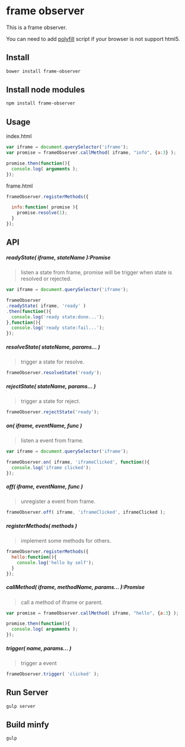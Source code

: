 frame observer
==================================

This is a frame observer.

You can need to add [polyfill](https://github.com/JasonBerry/babel-es6-polyfill) script if your browser is not support html5.

## Install

```bash
bower install frame-observer
```

## Install node modules

```bash
npm install frame-observer
```

## Usage

index.html

```js
var iframe = document.querySelector('iframe');
var promise = frameObserver.callMethod( iframe, "info", {a:3} );

promise.then(function(){
  console.log( arguments );
});
```

frame.html

```js
frameObserver.registerMethods({

  info:function( promise ){
    promise.resolve(1);
  }
});
```

## API

##### readyState( iframe, stateName ):Promise
> listen a state from frame, promise will be trigger when state is resolved or rejected.

```js
var iframe = document.querySelector('iframe');

frameObserver
.readyState( iframe, 'ready' )
.then(function(){
  console.log('ready state:done...');
},function(){
  console.log('ready state:fail...');
});
```

##### resolveState( stateName, params... )
> trigger a state for resolve.

```js
frameObserver.resolveState('ready');
```

##### rejectState( stateName, params... )
> trigger a state for reject.

```js
frameObserver.rejectState('ready');
```

##### on( iframe, eventName, func )
> listen a event from frame.

```js
var iframe = document.querySelector('iframe');

frameObserver.on( iframe, 'iframeClicked', function(){
  console.log('iframe clicked');
});
```

##### off( iframe, eventName, func )
> unregister a event from frame.

```js
frameObserver.off( iframe, 'iframeClicked', iframeClicked );
```

##### registerMethods( methods )
> implement some methods for others.

```js
frameObserver.registerMethods({
  hello:function(){
    console.log('hello by self');
  }
});
```

##### callMethod( iframe, methodName, params... ):Promise
> call a method of iframe or parent.

```js
var promise = frameObserver.callMethod( iframe, "hello", {a:3} );

promise.then(function(){
  console.log( arguments );
});
```

##### trigger( name, params... )
> trigger a event

```js
frameObserver.trigger( 'clicked' );
```

## Run Server

```bash
gulp server
```

## Build minfy

```bash
gulp
```


